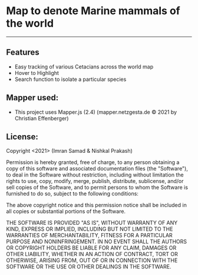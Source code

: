 # Map to denote Marine mammals of the world
---

## Features
* Easy tracking of various Cetacians across the world map
* Hover to Highlight
* Search function to isolate a particular species

## Mapper used:
* This project uses Mapper.js (2.4) (mapper.netzgesta.de © 2021 by Christian Effenberger)

## License:
Copyright <2021> (Imran Samad & Nishkal Prakash)

Permission is hereby granted, free of charge, to any person obtaining a copy of this software and associated documentation files (the "Software"), to deal in the Software without restriction, including without limitation the rights to use, copy, modify, merge, publish, distribute, sublicense, and/or sell copies of the Software, and to permit persons to whom the Software is furnished to do so, subject to the following conditions:

The above copyright notice and this permission notice shall be included in all copies or substantial portions of the Software.

THE SOFTWARE IS PROVIDED "AS IS", WITHOUT WARRANTY OF ANY KIND, EXPRESS OR IMPLIED, INCLUDING BUT NOT LIMITED TO THE WARRANTIES OF MERCHANTABILITY, FITNESS FOR A PARTICULAR PURPOSE AND NONINFRINGEMENT. IN NO EVENT SHALL THE AUTHORS OR COPYRIGHT HOLDERS BE LIABLE FOR ANY CLAIM, DAMAGES OR OTHER LIABILITY, WHETHER IN AN ACTION OF CONTRACT, TORT OR OTHERWISE, ARISING FROM, OUT OF OR IN CONNECTION WITH THE SOFTWARE OR THE USE OR OTHER DEALINGS IN THE SOFTWARE.
